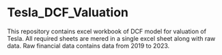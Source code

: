 # Tesla_DCF_Valuation
This repository contains excel workbook of DCF model for valuation of Tesla.
All required sheets are mered in a single excel sheet along with raw data.
Raw financial data contains data from 2019 to 2023.
